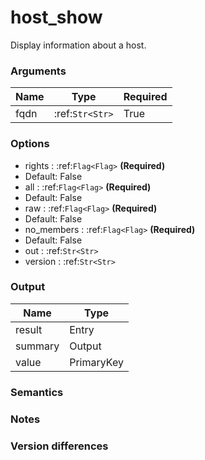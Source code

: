 [//]: # (THE CONTENT BELOW IS GENERATED. DO NOT EDIT.)
# host_show
Display information about a host.

### Arguments
|Name|Type|Required
|-|-|-
|fqdn|:ref:`Str<Str>`|True

### Options
* rights : :ref:`Flag<Flag>` **(Required)**
 * Default: False
* all : :ref:`Flag<Flag>` **(Required)**
 * Default: False
* raw : :ref:`Flag<Flag>` **(Required)**
 * Default: False
* no_members : :ref:`Flag<Flag>` **(Required)**
 * Default: False
* out : :ref:`Str<Str>`
* version : :ref:`Str<Str>`

### Output
|Name|Type
|-|-
|result|Entry
|summary|Output
|value|PrimaryKey

[//]: # (ADD YOUR NOTES BELOW. THESE WILL BE PICKED EVERY TIME THE DOCS ARE REGENERATED. //end)
### Semantics

### Notes

### Version differences